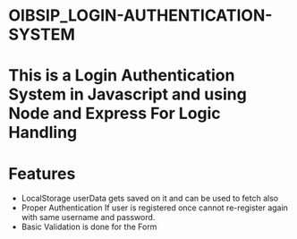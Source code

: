 # OIBSIP_LOGIN-AUTHENTICATION-SYSTEM

# This is a Login Authentication System in Javascript and using Node and Express For Logic Handling

# Features
- LocalStorage userData gets saved on it and can be used to fetch also
- Proper Authentication If user is registered once cannot re-register again with same username and password.
- Basic Validation is done for the Form
